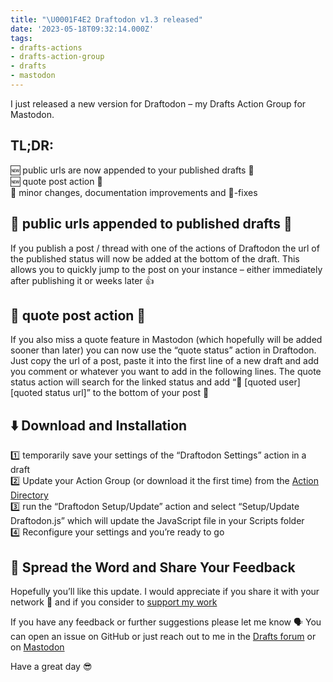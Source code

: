 ```yaml
---
title: "\U0001F4E2 Draftodon v1.3 released"
date: '2023-05-18T09:32:14.000Z'
tags:
- drafts-actions
- drafts-action-group
- drafts
- mastodon
---
```

I just released a new version for Draftodon – my Drafts Action Group for Mastodon.

## TL;DR:

🆕 public urls are now appended to your published drafts 🔗  
🆕 quote post action 💬  
🤏 minor changes, documentation improvements and 🐛-fixes

## 🔗 public urls appended to published drafts 🔗

If you publish a post / thread with one of the actions of Draftodon the url of the published status will now be added at the bottom of the draft. This allows you to quickly jump to the post on your instance – either immediately after publishing it or weeks later 👍

## 💬 quote post action 💬

If you also miss a quote feature in Mastodon (which hopefully will be added sooner than later) you can now use the “quote status” action in Draftodon.  
Just copy the url of a post, paste it into the first line of a new draft and add you comment or whatever you want to add in the following lines. The quote status action will search for the linked status and add “💬 \[quoted user\] \[quoted status url\]” to the bottom of your post 💪

## ⬇️ Download and Installation

1️⃣ temporarily save your settings of the “Draftodon Settings” action in a draft  
2️⃣ Update your Action Group (or download it the first time) from the [Action Directory](https://directory.getdrafts.com/g/2GL)  
3️⃣ run the “Draftodon Setup/Update” action and select “Setup/Update Draftodon.js” which will update the JavaScript file in your Scripts folder  
4️⃣ Reconfigure your settings and you’re ready to go

## 📣 Spread the Word and Share Your Feedback

Hopefully you’ll like this update. I would appreciate if you share it with your network 🚀 and if you consider to [support my work](https://flohgro.com/donate)

If you have any feedback or further suggestions please let me know 🗣️ You can open an issue on GitHub or just reach out to me in the [Drafts forum](https://forums.getdrafts.com/t/draftodon-a-drafts-action-group-for-mastodon/13962) or on [Mastodon](https://social.lol/@flohgro/110389379799734809)

Have a great day 😎